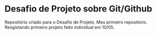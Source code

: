 # Desafio de Projeto sobre Git/Github
Repositório criado para o Desafio de Projeto.
Meu primeiro repositório.
Resgistando primeiro projeto feito individual em 10/05.

